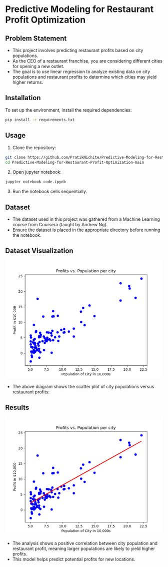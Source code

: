 # Predictive Modeling for Restaurant Profit Optimization

## Problem Statement

- This project involves predicting restaurant profits based on city populations.
- As the CEO of a restaurant franchise, you are considering different cities for opening a new outlet.
- The goal is to use linear regression to analyze existing data on city populations and restaurant profits to determine which cities may yield higher returns.

## Installation

To set up the environment, install the required dependencies:

```bash
pip install -r requirements.txt
```

## Usage

1. Clone the repository:

```bash
git clone https://github.com/PratikNichite/Predictive-Modeling-for-Restaurant-Profit-Optimization.git
cd Predictive-Modeling-for-Restaurant-Profit-Optimization-main
```

2. Open jupyter notebook:

```bash
jupyter notebook code.ipynb
```

3. Run the notebook cells sequentially.

## Dataset

- The dataset used in this project was gathered from a Machine Learning course from Coursera (taught by Andrew Ng).
- Ensure the dataset is placed in the appropriate directory before running the notebook.

## Dataset Visualization

![Dataset](assets/dataset_visualization.png)

- The above diagram shows the scatter plot of city populations versus restaurant profits:

## Results

![Output](assets/output_visualization.png)

- The analysis shows a positive correlation between city population and restaurant profit, meaning larger populations are likely to yield higher profits.
- This model helps predict potential profits for new locations.
